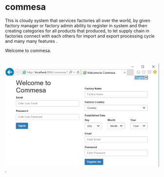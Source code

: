# commesa
This is cloudy system that services factories all over the world, by given factory manager or factory admin ability to register in system and then creating categories for all products that produced, to let supply chain in factories connect with each others for import and export processing cycle and many many features .                                                                              

Welcome to commesa.                                                                                                                                                                                                                                               
![alt tag](https://raw.githubusercontent.com/ibrahim1hero1/commesa/master/readme/images/commesa.png).   
